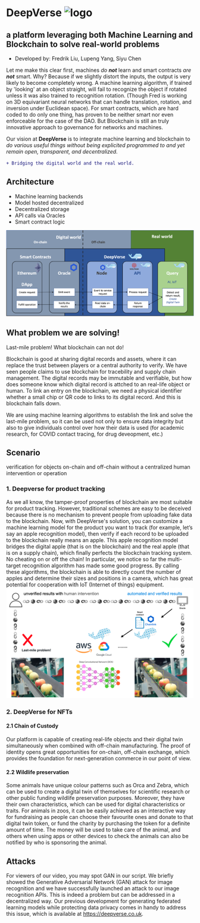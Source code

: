 # DeepVerse  ![logo](https://github.com/F14r3/deepverse_tech/blob/main/assets/img/logo.png)

## a platform leveraging both Machine Learning and Blockchain to solve real-world problems

- Developed by: Fredrik Liu, Lupeng Yang, Siyu Chen

Let me make this clear first, machines _do **not**_ learn and smart contracts _are **not**_ smart. Why? Because if we slightly distort the inputs, the output is very likely to become completely wrong. A machine learning algorithm, if trained by 'looking' at an object straight, will fail to recognize the object if rotated unless it was also trained to recognition rotation. (Though Fred is working on 3D equivariant neural networks that can handle translation, rotation, and inversion under Euclidean space). For smart contracts, which are hard coded to do only one thing, has proven to be neither smart nor even enforceable for the case of the DAO. But Blockchain is still an truly innovative approach to governance for networks and machines. 

Our vision at **DeepVerse** is to integrate machine learning and blockchain to *do various useful things without being explicited programmed to and yet remain open, transparent, and decentralized.* 
```diff
+ Bridging the digital world and the real world.
```
## Architecture
- Machine learning backends
- Model hosted decentralized
- Decentralized storage
- API calls via Oracles
- Smart contract logic


![Illustration](https://github.com/F14r3/deepverse-chainlink/blob/master/illustration.png)

## What problem we are solving! 
Last-mile problem! What blockchain can not do!

Blockchain is good at sharing digital records and assets, where it can replace the trust between players or a central authority to verify. We have seen people claims to use blockchain for tracebility and supply chain management. The digital records may be immutable and verifiable, but how does someone know which digital record is attched to an real-life object or human. To link an entry on the blockchain, we need a physical identifier whether a small chip or QR code to links to its digital record. And this is blockchain falls down.

We are using machine learning algorithms to establish the link and solve the last-mile problem, so it can be used not only to ensure data integrity but also to give individuals control over how their data is used (for academic research, for COVID contact tracing, for drug deveopment, etc.)  


## Scenario
verification for objects on-chain and off-chain without a centralized human intervention or operation

### 1. Deepverse for product tracking
As we all know, the tamper-proof properties of blockchain are most suitable for product tracking. However, traditional schemes are easy to be deceived because there is no mechanism to prevent people from uploading fake data to the blockchain. Now, with DeepVerse's solution, you can customize a machine learning model for the product you want to track (for example, let’s say an apple recognition model), then verify if each record to be uploaded to the blockchain really means an apple. This apple recognition model bridges the digital apple (that is on the blockchain) and the real apple (that is on a supply chain), which finally perfects the blockchain tracking system. No cheating on or off the chain! In particular, we notice so far the multi-target recognition algorithm has made some good progress. By calling these algorithms, the blockchain is able to directly count the number of apples and determine their sizes and positions in a camera, which has great potential for cooperation with IoT (Internet of things) equipment.
<img src="https://github.com/F14r3/deepverse-chainlink/blob/master/tracebility_apple.png" text='illustration for tracebility' width="600">

### 2. DeepVerse for NFTs
#### 2.1 Chain of Custody
Our platform is capable of creating real-life objects and their digital twin simultaneously when combined with off-chain manufacturing. The proof of identity opens great opportunities for on-chain, off-chain exchange, which provides the foundation for next-generation commerce in our point of view.

#### 2.2 Wildlife preservation
Some animals have unique colour patterns such as Orca and Zebra, which can be used to create a digital twin of themselves for scientific research or other public funding wildlife preservation purposes. Moreover, they have their own characteristics, which can be used for digital characteristics or traits. 
For animals in zoos, it can be easily achieved as an interactive way for fundraising as people can choose their favourite ones and donate to that digital twin token, or fund the charity by purchasing the token for a definite amount of time. The money will be used to take care of the animal, and others when using apps or other devices to check the animals can also be notified by who is sponsoring the animal. 


## Attacks

For viewers of our video, you may spot GAN in our script. We briefly showed the Generative Adversarial Network (GAN) attack for image recognition and we have successfully launched an attack to our image recognition APIs. This is indeed a problem but can be addressed in a decentralized way. Our previous development for generating federated learning models while protecting data privacy comes in handy to address this issue, which is available at https://deepverse.co.uk. 



